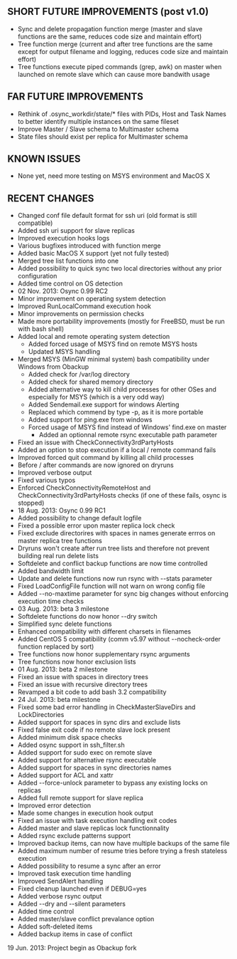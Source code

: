 SHORT FUTURE IMPROVEMENTS (post v1.0)
-------------------------------------

- Sync and delete propagation function merge (master and slave functions are the same, reduces code size and maintain effort)
- Tree function merge (current and after tree functions are the same except for output filename and logging, reduces code size and maintain effort)
- Tree functions execute piped commands (grep, awk) on master when launched on remote slave which can cause more bandwith usage

FAR FUTURE IMPROVEMENTS
-----------------------

- Rethink of .osync_workdir/state/* files with PIDs, Host and Task Names to better identify multiple instances on the same fileset
- Improve Master / Slave schema to Multimaster schema
- State files should exist per replica for Multimaster schema

KNOWN ISSUES
------------

- None yet, need more testing on MSYS environment and MacOS X

RECENT CHANGES
--------------

- Changed conf file default format for ssh uri (old format is still compatible)
- Added ssh uri support for slave replicas
- Improved execution hooks logs
- Various bugfixes introduced with function merge
- Added basic MacOS X support (yet not fully tested)
- Merged tree list functions into one
- Added possibility to quick sync two local directories without any prior configuration
- Added time control on OS detection
- 02 Nov. 2013: Osync 0.99 RC2
- Minor improvement on operating system detection
- Improved RunLocalCommand execution hook
- Minor improvements on permission checks
- Made more portability improvements (mostly for FreeBSD, must be run with bash shell)
- Added local and remote operating system detection
	- Added forced usage of MSYS find on remote MSYS hosts
	- Updated MSYS handling
- Merged MSYS (MinGW minimal system) bash compatibility under Windows from Obackup
	- Added check for /var/log directory
	- Added check for shared memory directory
	- Added alternative way to kill child processes for other OSes and especially for MSYS (which is a very odd way)
	- Added Sendemail.exe support for windows Alerting
	- Replaced which commend by type -p, as it is more portable
	- Added support for ping.exe from windows
	- Forced usage of MSYS find instead of Windows' find.exe on master
       - Added an optionnal remote rsync executable path parameter
- Fixed an issue with CheckConnectivity3rdPartyHosts
- Added an option to stop execution if a local / remote command fails
- Improved forced quit command by killing all child processes
- Before / after commands are now ignored on dryruns
- Improved verbose output
- Fixed various typos
- Enforced CheckConnectivityRemoteHost and CheckConnectivity3rdPartyHosts checks (if one of these fails, osync is stopped)
- 18 Aug. 2013: Osync 0.99 RC1
- Added possibility to change default logfile
- Fixed a possible error upon master replica lock check
- Fixed exclude directorires with spaces in names generate errros on master replica tree functions
- Dryruns won't create after run tree lists and therefore not prevent building real run delete lists
- Softdelete and conflict backup functions are now time controlled
- Added bandwidth limit
- Update and delete functions now run rsync with --stats parameter
- Fixed LoadConfigFile function will not warn on wrong config file
- Added --no-maxtime parameter for sync big changes without enforcing execution time checks
- 03 Aug. 2013: beta 3 milestone
- Softdelete functions do now honor --dry switch
- Simplified sync delete functions
- Enhanced compatibility with different charsets in filenames
- Added CentOS 5 compatibility (comm v5.97 without --nocheck-order function replaced by sort)
- Tree functions now honor supplementary rsync arguments
- Tree functions now honor exclusion lists
- 01 Aug. 2013: beta 2 milestone
- Fixed an issue with spaces in directory trees
- Fixed an issue with recursive directory trees
- Revamped a bit code to add bash 3.2 compatibility
- 24 Jul. 2013: beta milestone
- Fixed some bad error handling in CheckMasterSlaveDirs and LockDirectories
- Added support for spaces in sync dirs and exclude lists
- Fixed false exit code if no remote slave lock present
- Added minimum disk space checks
- Added osync support in ssh_filter.sh
- Added support for sudo exec on remote slave
- Added support for alternative rsync executable
- Added support for spaces in sync directories names
- Added support for ACL and xattr
- Added --force-unlock parameter to bypass any existing locks on replicas
- Added full remote support for slave replica
- Improved error detection
- Made some changes in execution hook output
- Fixed an issue with task execution handling exit codes
- Added master and slave replicas lock functionnality
- Added rsync exclude patterns support
- Improved backup items, can now have multiple backups of the same file
- Added maximum number of resume tries before trying a fresh stateless execution
- Added possibility to resume a sync after an error
- Improved task execution time handling
- Improved SendAlert handling
- Fixed cleanup launched even if DEBUG=yes
- Added verbose rsync output
- Added --dry and --silent parameters
- Added time control
- Added master/slave conflict prevalance option
- Added soft-deleted items
- Added backup items in case of conflict

19 Jun. 2013: Project begin as Obackup fork

